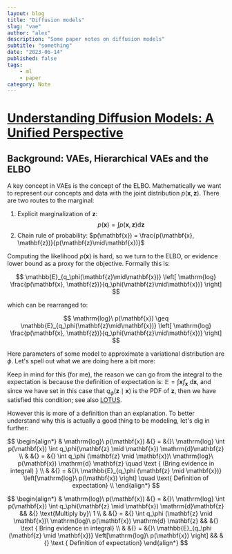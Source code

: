 ```yaml
---
layout: blog
title: "Diffusion models"
slug: "vae"
author: "alex"
description: "Some paper notes on diffusion models"
subtitle: "something"
date: "2023-06-14"
published: false
tags: 
    - ml
    - paper
category: Note
---
```


# [Understanding Diffusion Models: A Unified Perspective](https://arxiv.org/abs/2208.11970)

## Background: VAEs, Hierarchical VAEs and the ELBO

A key concept in VAEs is the concept of the ELBO. Mathematically we want to represent our concepts and data with the joint distribution $p(\mathbf{x}, \mathbf{z})$. There are two routes to the marginal:

1. Explicit marginalization of $\mathbf{z}$: 
$$
\tag{eq-1} p(\mathbf{x}) = \int p(\mathbf{x}, \mathbf{z}) \mathrm{d}\mathbf{z}
$$ 
2. Chain rule of probability: $p(\mathbf{x}) = \frac{p(\mathbf{x}, \mathbf{z})}{p(\mathbf{z}\mid\mathbf{x})}$

Computing the likelihood $p(\mathbf{x})$ is hard, so we turn to the ELBO, or evidence lower bound as a proxy for the objective. Formally this is:


$$
\mathbb{E}_{q_\phi(\mathbf{z}\mid\mathbf{x})} \left[ \mathrm{log} \frac{p(\mathbf{x}, \mathbf{z})}{q_\phi(\mathbf{z}\mid\mathbf{x})} \right]
$$ 

which can be rearranged to:

$$
\mathrm{log}\ p(\mathbf{x}) \geq \mathbb{E}_{q_\phi(\mathbf{z}\mid\mathbf{x})} \left[ \mathrm{log} \frac{p(\mathbf{x}, \mathbf{z})}{q_\phi(\mathbf{z}\mid\mathbf{x})} \right]
$$

Here parameters of some model to approximate a variational distribution are $\phi$. Let's spell out what we are doing here a bit more:

Keep in mind for this (for me), the reason we can go from the integral to the expectation is because the definition of expectation is: $\mathbb{E} = \int \mathbf{x}f_\mathbf{x}\ \mathrm{d}\mathbf{x}$, and since we have set in this case that $q_\phi (\mathbf{z} \mid \mathbf{x})$ is the PDF of $\mathbf{z}$, then we have satisfied this condition; see also [LOTUS](https://en.wikipedia.org/wiki/Law_of_the_unconscious_statistician).

However this is more of a definition than an explanation. To better understand why this is actually a good thing to be modeling, let's dig in further: 

<div class="overflow-scroll">

$$
\begin{align*}
& \mathrm{log}\ p(\mathbf{x}) &{} = &{}\ \mathrm{log} \int p(\mathbf{x}) \int q_\phi(\mathbf{z} \mid \mathbf{x}) \mathrm{d}\mathbf{z} \\
& &{} = &{} \int q_\phi (\mathbf{z} \mid \mathbf{x})\ \mathrm{log}\ p(\mathbf{x}) \mathrm{d} \mathbf{z} \quad \text { (Bring evidence in integral) } \\ 
& &{} = &{}\  \mathbb{E}_{q_\phi (\mathbf{z} \mid \mathbf{x})} \left[\mathrm{log}\ p(\mathbf{x}) \right] \quad \text{ Definition of expectation} \\
\end{align*}
$$

$$
\begin{align*}
& \mathrm{log}\ p(\mathbf{x}) &{} = &{}\ \mathrm{log} \int p(\mathbf{x}) \int q_\phi(\mathbf{z} \mid \mathbf{x}) \mathrm{d}\mathbf{z} && &{} \text{Multiply by}\ 1 \\ 
& &{} = &{} \int q_\phi (\mathbf{z} \mid \mathbf{x})\ \mathrm{log}\ p(\mathbf{x}) \mathrm{d} \mathbf{z} && &{} \text { Bring evidence in integral} \\ 
& &{} = &{}\  \mathbb{E}_{q_\phi (\mathbf{z} \mid \mathbf{x})} \left[\mathrm{log}\ p(\mathbf{x}) \right] && &{} \text { Definition of expectation} 
\end{align*}
$$


</div>